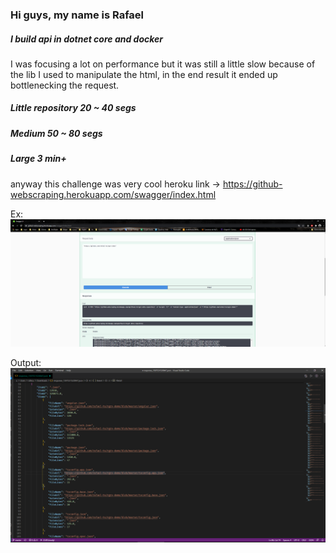 ### Hi guys, my name is Rafael

##### I build api in dotnet core and docker

I was focusing a lot on performance but it was still a little slow because of the lib I used to manipulate the html, in the end result it ended up bottlenecking the request.

##### Little repository 20 ~ 40 segs
##### Medium 50 ~ 80 segs
##### Large 3 min+

anyway this challenge was very cool
heroku link -> https://github-webscraping.herokuapp.com/swagger/index.html

Ex:
![Requisition ex](imgs/redex.png)

Output:
![output ex](imgs/out.png)
